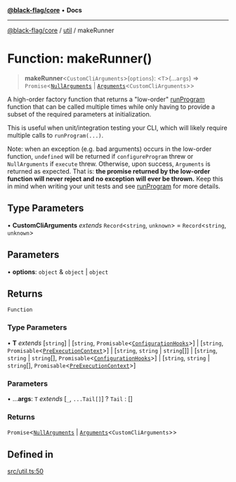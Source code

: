 [**@black-flag/core**](../../README.md) • **Docs**

***

[@black-flag/core](../../README.md) / [util](../README.md) / makeRunner

# Function: makeRunner()

> **makeRunner**\<`CustomCliArguments`\>(`options`): \<`T`\>(...`args`) => `Promise`\<[`NullArguments`](../../index/type-aliases/NullArguments.md) \| [`Arguments`](../../index/type-aliases/Arguments.md)\<`CustomCliArguments`\>\>

A high-order factory function that returns a "low-order" [runProgram](../../index/functions/runProgram.md)
function that can be called multiple times while only having to provide a
subset of the required parameters at initialization.

This is useful when unit/integration testing your CLI, which will likely
require multiple calls to `runProgram(...)`.

Note: when an exception (e.g. bad arguments) occurs in the low-order
function, `undefined` will be returned if `configureProgram` threw or
`NullArguments` if `execute` threw. Otherwise, upon success, `Arguments` is
returned as expected. That is: **the promise returned by the low-order
function will never reject and no exception will ever be thrown.** Keep this
in mind when writing your unit tests and see [runProgram](../../index/functions/runProgram.md) for more
details.

## Type Parameters

• **CustomCliArguments** *extends* `Record`\<`string`, `unknown`\> = `Record`\<`string`, `unknown`\>

## Parameters

• **options**: `object` & `object` \| `object`

## Returns

`Function`

### Type Parameters

• **T** *extends* [`string`] \| [`string`, `Promisable`\<[`ConfigurationHooks`](../../index/type-aliases/ConfigurationHooks.md)\>] \| [`string`, `Promisable`\<[`PreExecutionContext`](../type-aliases/PreExecutionContext.md)\>] \| [`string`, `string` \| `string`[]] \| [`string`, `string` \| `string`[], `Promisable`\<[`ConfigurationHooks`](../../index/type-aliases/ConfigurationHooks.md)\>] \| [`string`, `string` \| `string`[], `Promisable`\<[`PreExecutionContext`](../type-aliases/PreExecutionContext.md)\>]

### Parameters

• ...**args**: `T` *extends* [`_`, `...Tail[]`] ? `Tail` : []

### Returns

`Promise`\<[`NullArguments`](../../index/type-aliases/NullArguments.md) \| [`Arguments`](../../index/type-aliases/Arguments.md)\<`CustomCliArguments`\>\>

## Defined in

[src/util.ts:50](https://github.com/Xunnamius/black-flag/blob/cdc6af55387aac92b7d9fc16a57790068e4b6d49/src/util.ts#L50)
